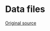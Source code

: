 # Data files

[Original source][source]

[source]: https://media.pearsoncmg.com/bc/abp/cs-resources/products/product.html#student,isbn=0136085318
